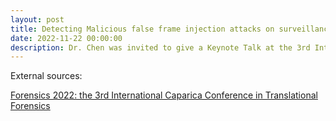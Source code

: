 ```yaml
---
layout: post
title: Detecting Malicious false frame injection attacks on surveillance systems at the edge using electrical network frequency signals
date: 2022-11-22 00:00:00
description: Dr. Chen was invited to give a Keynote Talk at the 3rd International Caparica Conference in Translational Forensics (Forensics 2022), Caparica, Portugal
---
```


External sources:

[Forensics 2022: the 3rd International Caparica Conference in Translational Forensics](https://forensics2022.bioscopegroup.org/index.html)
